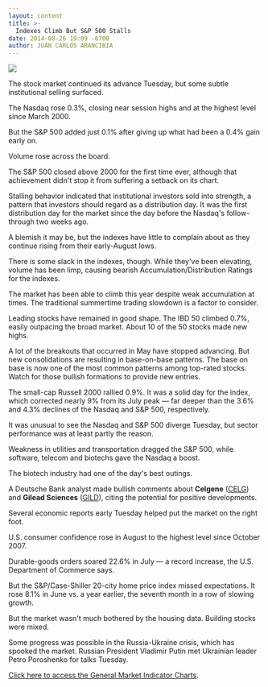 ```yaml
---
layout: content
title: >-
  Indexes Climb But S&P 500 Stalls
date: 2014-08-26 19:09 -0700
author: JUAN CARLOS ARANCIBIA
---
```






![](https://www.investors.com/wp-content/uploads/ibd-migrated-images/MPv_140827_635446642974655459.png)









The stock market continued its advance Tuesday, but some subtle institutional selling surfaced.

  

The Nasdaq rose 0.3%, closing near session highs and at the highest level since March 2000.

  

But the S&P 500 added just 0.1% after giving up what had been a 0.4% gain early on.

  

Volume rose across the board.

  

The S&P 500 closed above 2000 for the first time ever, although that achievement didn't stop it from suffering a setback on its chart.

  

Stalling behavior indicated that institutional investors sold into strength, a pattern that investors should regard as a distribution day. It was the first distribution day for the market since the day before the Nasdaq's follow-through two weeks ago.

  

A blemish it may be, but the indexes have little to complain about as they continue rising from their early-August lows.

  

There is some slack in the indexes, though. While they've been elevating, volume has been limp, causing bearish Accumulation/Distribution Ratings for the indexes.

  

The market has been able to climb this year despite weak accumulation at times. The traditional summertime trading slowdown is a factor to consider.

  

Leading stocks have remained in good shape. The IBD 50 climbed 0.7%, easily outpacing the broad market. About 10 of the 50 stocks made new highs.

  

A lot of the breakouts that occurred in May have stopped advancing. But new consolidations are resulting in base-on-base patterns. The base on base is now one of the most common patterns among top-rated stocks. Watch for those bullish formations to provide new entries.

  

The small-cap Russell 2000 rallied 0.9%. It was a solid day for the index, which corrected nearly 9% from its July peak — far deeper than the 3.6% and 4.3% declines of the Nasdaq and S&P 500, respectively.

  

It was unusual to see the Nasdaq and S&P 500 diverge Tuesday, but sector performance was at least partly the reason.

  

Weakness in utilities and transportation dragged the S&P 500, while software, telecom and biotechs gave the Nasdaq a boost.

  

The biotech industry had one of the day's best outings.

  

A Deutsche Bank analyst made bullish comments about **Celgene** ([CELG](https://research.investors.com/quote.aspx?symbol=CELG)) and **Gilead Sciences** ([GILD](https://research.investors.com/quote.aspx?symbol=GILD)), citing the potential for positive developments.

  

Several economic reports early Tuesday helped put the market on the right foot.

  

U.S. consumer confidence rose in August to the highest level since October 2007.

  

Durable-goods orders soared 22.6% in July — a record increase, the U.S. Department of Commerce says.

  

But the S&P/Case-Shiller 20-city home price index missed expectations. It rose 8.1% in June vs. a year earlier, the seventh month in a row of slowing growth.

  

But the market wasn't much bothered by the housing data. Building stocks were mixed.

  

Some progress was possible in the Russia-Ukraine crisis, which has spooked the market. Russian President Vladimir Putin met Ukrainian leader Petro Poroshenko for talks Tuesday.

  

[Click here to access the General Market Indicator Charts](https://www.investors.com/pdf/GMI_082714.pdf).




